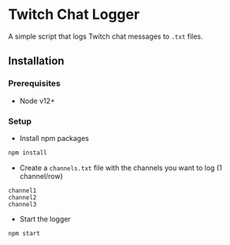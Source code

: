 # Twitch Chat Logger

A simple script that logs Twitch chat messages to `.txt` files.

## Installation

### Prerequisites
- Node v12+

### Setup
- Install npm packages
```bash
npm install
```

- Create a `channels.txt` file with the channels you want to log (1 channel/row)
```
channel1
channel2
channel3
```

- Start the logger
```bash
npm start
```